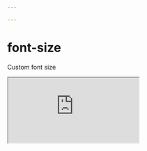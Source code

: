 ```yaml
---

---
```

# font-size

Custom font size

<div class="iframe_code"><iframe src="https://lstyle.larico.net/dist/font-size.css" allowfullscreen></iframe></div>